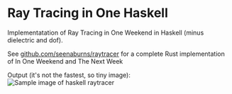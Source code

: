 # Ray Tracing in One Haskell

Implementatation of Ray Tracing in One Weekend in Haskell (minus dielectric and dof).

See [github.com/seenaburns/raytracer](https://github.com/seenaburns/raytracer) for a complete Rust
implementation of In One Weekend and The Next Week

Output (it's not the fastest, so tiny image):
![Sample image of haskell
raytracer](https://raw.githubusercontent.com/seenaburns/raytracer-hs/master/sample.png)
